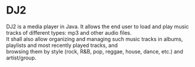 # DJ2
DJ2 is a media player in Java. It allows the end user to load and play music tracks of different types: mp3 and other audio files. 
<br />It shall also allow organizing and managing such music tracks in albums, playlists and most recently played tracks, and 
<br /> browsing them by style (rock, R&B, pop, reggae, house, dance, etc.) and artist/group.
